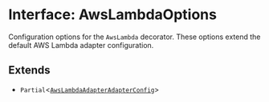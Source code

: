 # Interface: AwsLambdaOptions

Configuration options for the `AwsLambda` decorator.
These options extend the default AWS Lambda adapter configuration.

## Extends

- `Partial`\<[`AwsLambdaAdapterAdapterConfig`](../../../options/AwsLambdaAdapterBlueprint/interfaces/AwsLambdaAdapterAdapterConfig.md)\>
